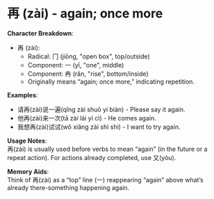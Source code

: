 # **再 (zài) - again; once more**

**Character Breakdown**:  
- 再 (zài):
  - Radical: 冂 (jiōng, "open box", top/outside)
  - Component: 一 (yī, "one", middle)
  - Component: 冉 (rǎn, "rise", bottom/inside)
  - Originally means “again; once more,” indicating repetition.

**Examples**:  
- 请再(zài)说一遍(qǐng zài shuō yí biàn) - Please say it again.  
- 他再(zài)来一次(tā zài lái yí cì) - He comes again.  
- 我想再(zài)试试(wǒ xiǎng zài shì shi) - I want to try again.

**Usage Notes**:  
再(zài) is usually used before verbs to mean “again” (in the future or a repeat action). For actions already completed, use 又(yòu).

**Memory Aids**:  
Think of 再(zài) as a “top” line (一) reappearing “again” above what’s already there-something happening again.